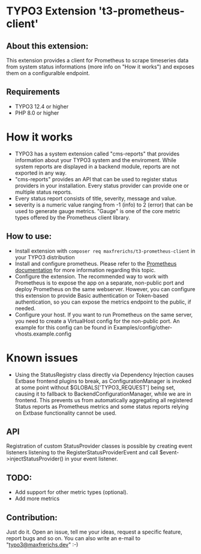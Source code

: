 # TYPO3 Extension 't3-prometheus-client'

## About this extension:
This extension provides a client for Prometheus to scrape timeseries data from system status informations (more info on "How it works") and exposes them on a configuralble endpoint.

## Requirements
* TYPO3 12.4 or higher
* PHP 8.0 or higher

# How it works
* TYPO3 has a system extension called "cms-reports" that provides information about your TYPO3 system and the enviroment. While system reports are displayed in a backend module, reports are not exported in any way.
* "cms-reports" provides an API that can be used to register status providers in your installation. Every status provider can provide one or multiple status reports.
* Every status report consists of title, severity, message and value.
* severity is a numeric value ranging from -1 (info) to 2 (error) that can be used to generate gauge metrics.
  "Gauge" is one of the core metric types offered by the Prometheus client library.

## How to use:
* Install extension with ```composer req maxfrerichs/t3-prometheus-client``` in your TYPO3 distribution
* Install and configure prometheus. Please refer to the [Prometheus documentation](https://prometheus.io/docs/introduction/overview/) for more information regarding this topic.
* Configure the extension. The recommended way to work with Prometheus is to expose the app on a separate, non-public port and deploy Prometheus on the same webserver. 
  However, you can configure this extension to provide Basic authentication or Token-based authentication, so you can expose the metrics endpoint to the public, if needed.
* Configure your host. If you want to run Prometheus on the same server, you need to create a VirtualHost config for the non-public port. An example for this config can be found in Examples/config/other-vhosts.example.config


# Known issues
* Using the StatusRegistry class directly via Dependency Injection causes Extbase frontend plugins to break, as ConfigurationManager is invoked at some point without $GLOBALS['TYPO3_REQUEST'] being set, causing it to fallback to BackendConfigurationManager, while we are in frontend. This prevents us from automatically aggregating all registered Status reports as Prometheus metrics and some status reports relying on Extbase functionality cannot be used.

## API
Registration of custom StatusProvider classes is possible by creating event listeners listening to the RegisterStatusProviderEvent and call $event->injectStatusProvider() in your event listener.

## TODO:
* Add support for other metric types (optional).
* Add more metrics

## Contribution:
Just do it. Open an issue, tell me your ideas, request a specific feature, report bugs and so on. You can also write an e-mail to "typo3@maxfrerichs.dev" :-)
